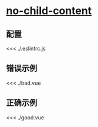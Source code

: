 
# [no-child-content](https://eslint.vuejs.org/rules/no-child-content.html)

## 配置

<<< ./.eslintrc.js

## 错误示例

<<< ./bad.vue

## 正确示例

<<< ./good.vue
        